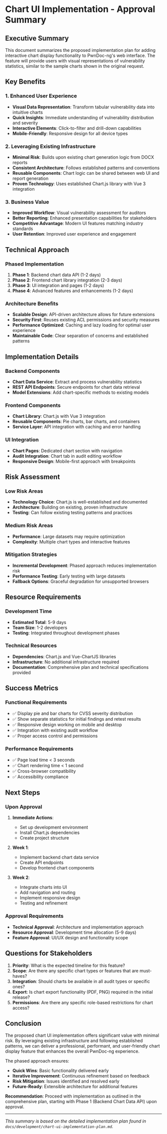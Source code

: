 # Chart UI Implementation - Approval Summary

## Executive Summary

This document summarizes the proposed implementation plan for adding interactive chart display functionality to PwnDoc-ng's web interface. The feature will provide users with visual representations of vulnerability statistics, similar to the sample charts shown in the original request.

## Key Benefits

### 1. Enhanced User Experience
- **Visual Data Representation**: Transform tabular vulnerability data into intuitive charts
- **Quick Insights**: Immediate understanding of vulnerability distribution and severity
- **Interactive Elements**: Click-to-filter and drill-down capabilities
- **Mobile-Friendly**: Responsive design for all device types

### 2. Leveraging Existing Infrastructure
- **Minimal Risk**: Builds upon existing chart generation logic from DOCX reports
- **Consistent Architecture**: Follows established patterns and conventions
- **Reusable Components**: Chart logic can be shared between web UI and report generation
- **Proven Technology**: Uses established Chart.js library with Vue 3 integration

### 3. Business Value
- **Improved Workflow**: Visual vulnerability assessment for auditors
- **Better Reporting**: Enhanced presentation capabilities for stakeholders
- **Competitive Advantage**: Modern UI features matching industry standards
- **User Retention**: Improved user experience and engagement

## Technical Approach

### Phased Implementation
1. **Phase 1**: Backend chart data API (1-2 days)
2. **Phase 2**: Frontend chart library integration (2-3 days)
3. **Phase 3**: UI integration and pages (1-2 days)
4. **Phase 4**: Advanced features and enhancements (1-2 days)

### Architecture Benefits
- **Scalable Design**: API-driven architecture allows for future extensions
- **Security First**: Reuses existing ACL permissions and security measures
- **Performance Optimized**: Caching and lazy loading for optimal user experience
- **Maintainable Code**: Clear separation of concerns and established patterns

## Implementation Details

### Backend Components
- **Chart Data Service**: Extract and process vulnerability statistics
- **REST API Endpoints**: Secure endpoints for chart data retrieval
- **Model Extensions**: Add chart-specific methods to existing models

### Frontend Components
- **Chart Library**: Chart.js with Vue 3 integration
- **Reusable Components**: Pie charts, bar charts, and containers
- **Service Layer**: API integration with caching and error handling

### UI Integration
- **Chart Pages**: Dedicated chart section with navigation
- **Audit Integration**: Chart tab in audit editing workflow
- **Responsive Design**: Mobile-first approach with breakpoints

## Risk Assessment

### Low Risk Areas
- **Technology Choice**: Chart.js is well-established and documented
- **Architecture**: Building on existing, proven infrastructure
- **Testing**: Can follow existing testing patterns and practices

### Medium Risk Areas
- **Performance**: Large datasets may require optimization
- **Complexity**: Multiple chart types and interactive features

### Mitigation Strategies
- **Incremental Development**: Phased approach reduces implementation risk
- **Performance Testing**: Early testing with large datasets
- **Fallback Options**: Graceful degradation for unsupported browsers

## Resource Requirements

### Development Time
- **Estimated Total**: 5-9 days
- **Team Size**: 1-2 developers
- **Testing**: Integrated throughout development phases

### Technical Resources
- **Dependencies**: Chart.js and Vue-ChartJS libraries
- **Infrastructure**: No additional infrastructure required
- **Documentation**: Comprehensive plan and technical specifications provided

## Success Metrics

### Functional Requirements
- ✅ Display pie and bar charts for CVSS severity distribution
- ✅ Show separate statistics for initial findings and retest results
- ✅ Responsive design working on mobile and desktop
- ✅ Integration with existing audit workflow
- ✅ Proper access control and permissions

### Performance Requirements
- ✅ Page load time < 3 seconds
- ✅ Chart rendering time < 1 second
- ✅ Cross-browser compatibility
- ✅ Accessibility compliance

## Next Steps

### Upon Approval
1. **Immediate Actions**:
   - Set up development environment
   - Install Chart.js dependencies
   - Create project structure

2. **Week 1**:
   - Implement backend chart data service
   - Create API endpoints
   - Develop frontend chart components

3. **Week 2**:
   - Integrate charts into UI
   - Add navigation and routing
   - Implement responsive design
   - Testing and refinement

### Approval Requirements
- **Technical Approval**: Architecture and implementation approach
- **Resource Approval**: Development time allocation (5-9 days)
- **Feature Approval**: UI/UX design and functionality scope

## Questions for Stakeholders

1. **Priority**: What is the expected timeline for this feature?
2. **Scope**: Are there any specific chart types or features that are must-haves?
3. **Integration**: Should charts be available in all audit types or specific ones?
4. **Export**: Is chart export functionality (PDF, PNG) required in the initial release?
5. **Permissions**: Are there any specific role-based restrictions for chart access?

## Conclusion

The proposed chart UI implementation offers significant value with minimal risk. By leveraging existing infrastructure and following established patterns, we can deliver a professional, performant, and user-friendly chart display feature that enhances the overall PwnDoc-ng experience.

The phased approach ensures:
- **Quick Wins**: Basic functionality delivered early
- **Iterative Improvement**: Continuous refinement based on feedback
- **Risk Mitigation**: Issues identified and resolved early
- **Future-Ready**: Extensible architecture for additional features

**Recommendation**: Proceed with implementation as outlined in the comprehensive plan, starting with Phase 1 (Backend Chart Data API) upon approval.

---

*This summary is based on the detailed implementation plan found in `docs/development/chart-ui-implementation-plan.md`.* 
